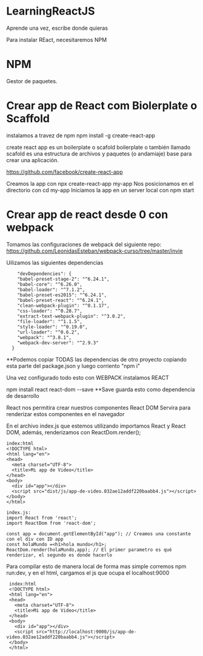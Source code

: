 # LearningReactJS

Aprende una vez, escribe donde quieras

Para instalar REact, necesitaremos NPM

# NPM 
Gestor de paquetes.

# Crear app de React com Biolerplate o Scaffold
instalamos a travez de npm 
npm install -g create-react-app

  create react app es un boilerplate o scafold
  boilerplate o también llamado scafold es una estructura de archivos y paquetes (o andamiaje) base para crear una aplicación.

https://github.com/facebook/create-react-app

Creamos la app con
  npx create-react-app my-app
Nos posicionamos en el directorio con
  cd my-app
Iniciamos la app en un server local con
  npm start

# Crear app de react desde 0 con webpack

Tomamos las configuraciones de webpack del siguiente repo:
  https://github.com/LeonidasEsteban/webpack-curso/tree/master/invie
  
Uilizamos las siguientes dependencias
```
    "devDependencies": {
    "babel-preset-stage-2": "^6.24.1",
    "babel-core": "^6.26.0",
    "babel-loader": "^7.1.2",
    "babel-preset-es2015": "^6.24.1",
    "babel-preset-react": "^6.24.1",
    "clean-webpack-plugin": "^0.1.17",
    "css-loader": "^0.28.7",
    "extract-text-webpack-plugin": "^3.0.2",
    "file-loader": "^1.1.5",
    "style-loader": "^0.19.0",
    "url-loader": "^0.6.2",
    "webpack": "^3.8.1",
    "webpack-dev-server": "^2.9.3"
  }
```
   **Podemos copiar TODAS las dependencias de otro proyecto copiando esta parte del package.json y luego corriento "npm i"
    
    
  Una vez configurado todo esto con WEBPACK instalamos REACT
  
  npm install react react-dom --save 
  **Save guarda esto como dependencia de desarrollo
  
  React nos permitira crear nuestros componentes
  React DOM Servira para renderizar estos componentes en el navegador
  
  En el archivo index.js que estemos utilizando importamos React y React DOM, además, renderizamos con ReactDom.render();
  ```
  index:html
  <!DOCTYPE html>
  <html lang="en">
  <head>
    <meta charset="UTF-8">
    <title>Mi app de Video</title>
  </head>
  <body>
    <div id="app"></div>
    <script src="dist/js/app-de-video.032ae12addf220baabb4.js"></script>
  </body>
  </html>

  index.js:
  import React from 'react';
  import ReactDom from 'react-dom';

  const app = document.getElementById("app"); // Creamos una constante con el div con ID app
  const holaMundo =<h1>hola mundo</h1>;
  ReactDom.render(holaMundo,app); // El primer parametro es qué renderizar, el segundo es donde hacerlo
  
```

Para compilar esto de manera local de forma mas simple corremos npm run:dev, y en el html, cargamos el js que ocupa el localhost:9000
 ```
  index:html
  <!DOCTYPE html>
  <html lang="en">
  <head>
    <meta charset="UTF-8">
    <title>Mi app de Video</title>
  </head>
  <body>
    <div id="app"></div>
    <script src="http://localhost:9000/js/app-de-video.032ae12addf220baabb4.js"></script>
  </body>
  </html>
```
